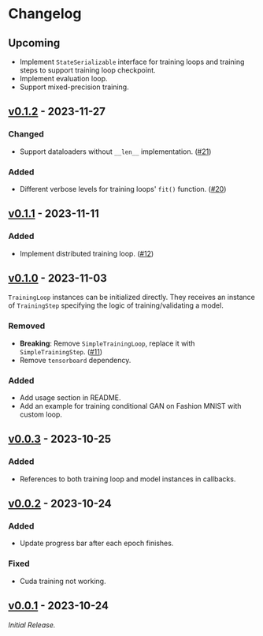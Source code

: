 # Changelog

## Upcoming

* Implement `StateSerializable` interface for training loops and training steps to support training loop checkpoint.
* Implement evaluation loop.
* Support mixed-precision training.

## [v0.1.2](https://github.com/beekill95/torch-training-loop/releases/tag/v0.1.2) - 2023-11-27

### Changed

* Support dataloaders without `__len__` implementation. ([#21](https://github.com/beekill95/torch-training-loop/pull/21))

### Added

* Different verbose levels for training loops' `fit()` function. ([#20](https://github.com/beekill95/torch-training-loop/pull/20))

## [v0.1.1](https://github.com/beekill95/torch-training-loop/releases/tag/v0.1.1) - 2023-11-11

### Added

* Implement distributed training loop. ([#12](https://github.com/beekill95/torch-training-loop/pull/12))

## [v0.1.0](https://github.com/beekill95/torch-training-loop/releases/tag/v0.1.0) - 2023-11-03

`TrainingLoop` instances can be initialized directly.
They receives an instance of `TrainingStep` specifying the logic of training/validating a model.

### Removed

* __Breaking__: Remove `SimpleTrainingLoop`, replace it with `SimpleTrainingStep`.
([#11](https://github.com/beekill95/torch-training-loop/pull/11))
* Remove `tensorboard` dependency.

### Added

* Add usage section in README.
* Add an example for training conditional GAN on Fashion MNIST with custom loop.

## [v0.0.3](https://github.com/beekill95/torch-training-loop/releases/tag/v0.0.3) - 2023-10-25

### Added

* References to both training loop and model instances in callbacks.

## [v0.0.2](https://github.com/beekill95/torch-training-loop/releases/tag/v0.0.2) - 2023-10-24

### Added

* Update progress bar after each epoch finishes.

### Fixed

* Cuda training not working.

## [v0.0.1](https://github.com/beekill95/torch-training-loop/releases/tag/v0.0.1) - 2023-10-24

_Initial Release._
